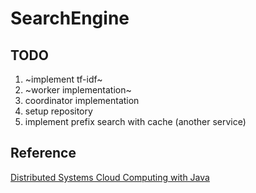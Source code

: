 # SearchEngine

## TODO

1. ~implement tf-idf~
2. ~worker implementation~
3. coordinator implementation
4. setup repository
5. implement prefix search with cache (another service)

## Reference

[Distributed Systems Cloud Computing with Java](https://www.udemy.com/course/distributed-systems-cloud-computing-with-java/)